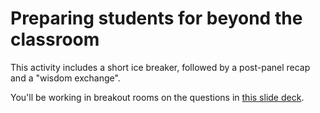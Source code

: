 # Preparing students for beyond the classroom

This activity includes a short ice breaker, followed by a post-panel recap and a "wisdom exchange".

You'll be working in breakout rooms on the questions in [this slide deck](https://docs.google.com/presentation/d/1YV2iwzm-Xu658yXhMEwDThPjQt4ZCw7OzYKMkcEMOZE/edit#slide=id.p).  

